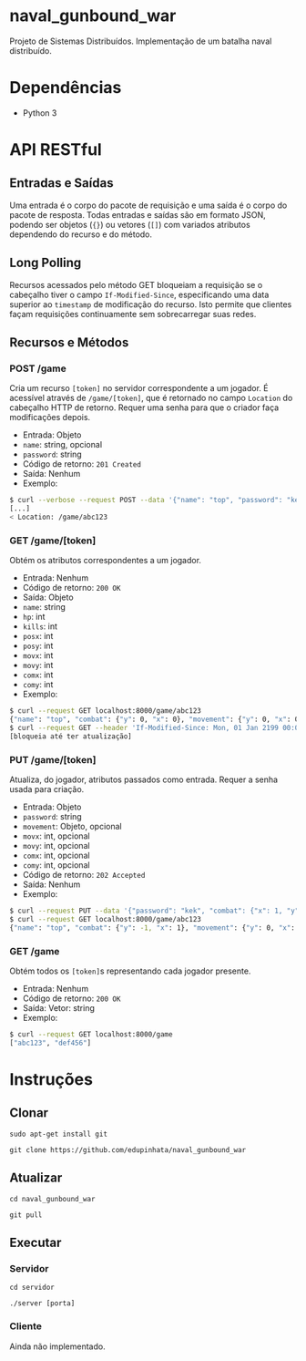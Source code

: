 # naval_gunbound_war

Projeto de Sistemas Distribuídos. Implementação de um batalha naval distribuído.

# Dependências

* Python 3

# API RESTful

## Entradas e Saídas

Uma entrada é o corpo do pacote de requisição e uma saída é o corpo do pacote
de resposta. Todas entradas e saídas são em formato JSON, podendo ser objetos
(`{}`) ou vetores (`[]`) com variados atributos dependendo do recurso e do
método.

## Long Polling

Recursos acessados pelo método GET bloqueiam a requisição se o cabeçalho tiver
o campo `If-Modified-Since`, especificando uma data superior ao `timestamp` de
modificação do recurso. Isto permite que clientes façam requisições
continuamente sem sobrecarregar suas redes.

## Recursos e Métodos

### POST /game

Cria um recurso `[token]` no servidor correspondente a um jogador. É acessível
através de `/game/[token]`, que é retornado no campo `Location` do cabeçalho
HTTP de retorno. Requer uma senha para que o criador faça modificações depois.

* Entrada: Objeto
 * `name`: string, opcional
 * `password`: string
* Código de retorno: `201 Created`
* Saída: Nenhum
* Exemplo:

```sh
$ curl --verbose --request POST --data '{"name": "top", "password": "kek"}' localhost:8000/game
[...]
< Location: /game/abc123
```

### GET /game/[token]

Obtém os atributos correspondentes a um jogador.

* Entrada: Nenhum
* Código de retorno: `200 OK`
* Saída: Objeto
 * `name`: string
 * `hp`: int
 * `kills`: int
 * `posx`: int
 * `posy`: int
 * `movx`: int
 * `movy`: int
 * `comx`: int
 * `comy`: int
* Exemplo:

```sh
$ curl --request GET localhost:8000/game/abc123
{"name": "top", "combat": {"y": 0, "x": 0}, "movement": {"y": 0, "x": 0}, "position": {"y": 0, "x": 0}, "hp": 10}
$ curl --request GET --header 'If-Modified-Since: Mon, 01 Jan 2199 00:00:00 GMT' localhost:8000/game/abc123
[bloqueia até ter atualização]
```

### PUT /game/[token]

Atualiza, do jogador, atributos passados como entrada. Requer a senha usada
para criação.

* Entrada: Objeto
 * `password`: string
 * `movement`: Objeto, opcional
 * `movx`: int, opcional
 * `movy`: int, opcional
 * `comx`: int, opcional
 * `comy`: int, opcional
* Código de retorno: `202 Accepted`
* Saída: Nenhum
* Exemplo:

```sh
$ curl --request PUT --data '{"password": "kek", "combat": {"x": 1, "y": -1}}' localhost:8000/game/abc123
$ curl --request GET localhost:8000/game/abc123
{"name": "top", "combat": {"y": -1, "x": 1}, "movement": {"y": 0, "x": 0}, "position": {"y": 0, "x": 0}, "hp": 10}
```

### GET /game

Obtém todos os `[token]`s representando cada jogador presente.

* Entrada: Nenhum
* Código de retorno: `200 OK`
* Saída: Vetor: string
* Exemplo:

```sh
$ curl --request GET localhost:8000/game
["abc123", "def456"]
```

# Instruções

## Clonar

`sudo apt-get install git`

`git clone https://github.com/edupinhata/naval_gunbound_war`

## Atualizar

`cd naval_gunbound_war`

`git pull`

## Executar

### Servidor

`cd servidor`

`./server [porta]`

### Cliente

Ainda não implementado.


